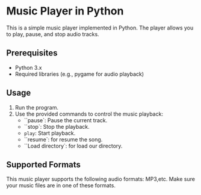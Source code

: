 # Music Player in Python

This is a simple music player implemented in Python. The player allows you to play, pause, and stop audio tracks.

## Prerequisites

- Python 3.x
- Required libraries (e.g., pygame for audio playback)

## Usage

1. Run the program.
2. Use the provided commands to control the music playback:
   - ``pause`: Pause the current track.
   - ``stop`: Stop the playback.
   -  `play`: Start playback.
   -  ``resume`: for resume the song.
   - ``Load directory`: for load our directory.
  
## Supported Formats

This music player supports the following audio formats: MP3,etc. Make sure your music files are in one of these formats.
